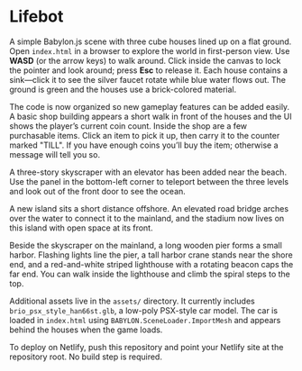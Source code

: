 # Lifebot

A simple Babylon.js scene with three cube houses lined up on a flat ground. Open `index.html` in a browser to explore the world in first-person view. Use **WASD** (or the arrow keys) to walk around. Click inside the canvas to lock the pointer and look around; press **Esc** to release it. Each house contains a sink—click it to see the silver faucet rotate while blue water flows out. The ground is green and the houses use a brick-colored material.

The code is now organized so new gameplay features can be added easily. A basic shop building appears a short walk in front of the houses and the UI shows the player’s current coin count. Inside the shop are a few purchasable items. Click an item to pick it up, then carry it to the counter marked "TILL". If you have enough coins you’ll buy the item; otherwise a message will tell you so.

A three-story skyscraper with an elevator has been added near the beach. Use the panel in the bottom-left corner to teleport between the three levels and look out of the front door to see the ocean.

A new island sits a short distance offshore. An elevated road bridge arches over the water to connect it to the mainland, and the stadium now lives on this island with open space at its front.

Beside the skyscraper on the mainland, a long wooden pier forms a small harbor. Flashing lights line the pier, a tall harbor crane stands near the shore end, and a red-and-white striped lighthouse with a rotating beacon caps the far end. You can walk inside the lighthouse and climb the spiral steps to the top.

Additional assets live in the `assets/` directory. It currently includes `brio_psx_style_han66st.glb`, a low-poly PSX-style car model. The car is loaded in `index.html` using `BABYLON.SceneLoader.ImportMesh` and appears behind the houses when the game loads.

To deploy on Netlify, push this repository and point your Netlify site at the repository root. No build step is required.
